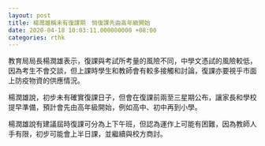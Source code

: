 ```yaml
---
layout: post
title: 楊潤雄稱未有復課期　倘復課先由高年級開始
date: 2020-04-18 10:03:11.000000000 +08:00
categories: rthk
---
```


教育局局長楊潤雄表示，復課與考試所考量的風險不同，中學文憑試的風險較低，因為考生不會交談，但上課時學生和教師會有較多接觸和討論，復課亦要視乎市面上防疫物資的供應情況。

楊潤雄說，初步未有確實復課日子，但會在復課前兩至三星期公布，讓家長和學校提早準備，預計會先由高年級開始，例如高中、初中再到小學。

楊潤雄說有建議屆時復課可分為上下午班，但認為運作上可能有困難，因為教師人手有限，初步可能會上半日課，並繼續與校方商討。
